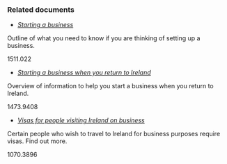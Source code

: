 ###  Related documents

  * [ _Starting a business_ ](/en/employment/types-of-employment/self-employment/starting-a-business/)

Outline of what you need to know if you are thinking of setting up a business.

1511.022

  * [ _Starting a business when you return to Ireland_ ](/en/returning-to-ireland/setting-up-a-business/starting-a-business-when-you-return-to-ireland/)

Overview of information to help you start a business when you return to
Ireland.

1473.9408

  * [ _Visas for people visiting Ireland on business_ ](/en/moving-country/visas-for-ireland/visas-for-business-people-visiting-ireland/)

Certain people who wish to travel to Ireland for business purposes require
visas. Find out more.

1070.3896
